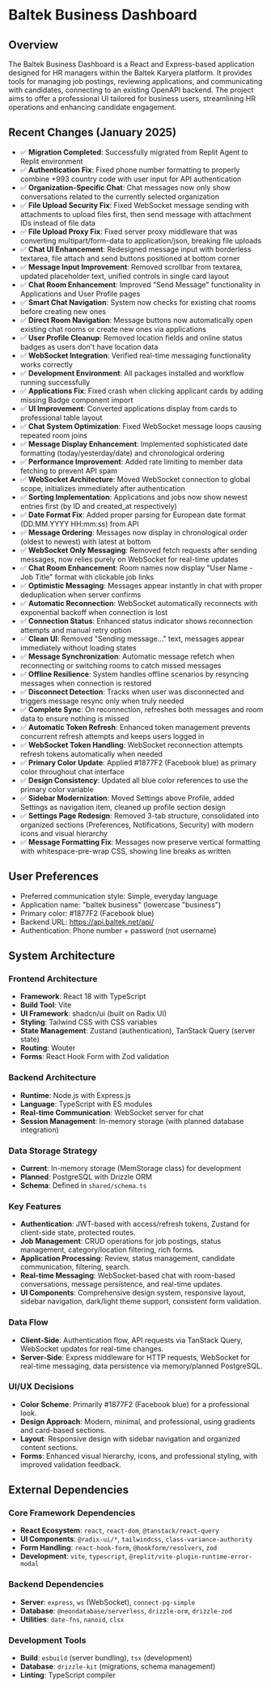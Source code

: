 # Baltek Business Dashboard

## Overview
The Baltek Business Dashboard is a React and Express-based application designed for HR managers within the Baltek Karyera platform. It provides tools for managing job postings, reviewing applications, and communicating with candidates, connecting to an existing OpenAPI backend. The project aims to offer a professional UI tailored for business users, streamlining HR operations and enhancing candidate engagement.

## Recent Changes (January 2025)
- ✅ **Migration Completed**: Successfully migrated from Replit Agent to Replit environment
- ✅ **Authentication Fix**: Fixed phone number formatting to properly combine +993 country code with user input for API authentication
- ✅ **Organization-Specific Chat**: Chat messages now only show conversations related to the currently selected organization
- ✅ **File Upload Security Fix**: Fixed WebSocket message sending with attachments to upload files first, then send message with attachment IDs instead of file data
- ✅ **File Upload Proxy Fix**: Fixed server proxy middleware that was converting multipart/form-data to application/json, breaking file uploads
- ✅ **Chat UI Enhancement**: Redesigned message input with borderless textarea, file attach and send buttons positioned at bottom corner
- ✅ **Message Input Improvement**: Removed scrollbar from textarea, updated placeholder text, unified controls in single card layout
- ✅ **Chat Room Enhancement**: Improved "Send Message" functionality in Applications and User Profile pages
- ✅ **Smart Chat Navigation**: System now checks for existing chat rooms before creating new ones
- ✅ **Direct Room Navigation**: Message buttons now automatically open existing chat rooms or create new ones via applications
- ✅ **User Profile Cleanup**: Removed location fields and online status badges as users don't have location data
- ✅ **WebSocket Integration**: Verified real-time messaging functionality works correctly
- ✅ **Development Environment**: All packages installed and workflow running successfully
- ✅ **Applications Fix**: Fixed crash when clicking applicant cards by adding missing Badge component import
- ✅ **UI Improvement**: Converted applications display from cards to professional table layout
- ✅ **Chat System Optimization**: Fixed WebSocket message loops causing repeated room joins
- ✅ **Message Display Enhancement**: Implemented sophisticated date formatting (today/yesterday/date) and chronological ordering
- ✅ **Performance Improvement**: Added rate limiting to member data fetching to prevent API spam
- ✅ **WebSocket Architecture**: Moved WebSocket connection to global scope, initializes immediately after authentication
- ✅ **Sorting Implementation**: Applications and jobs now show newest entries first (by ID and created_at respectively)
- ✅ **Date Format Fix**: Added proper parsing for European date format (DD.MM.YYYY HH:mm:ss) from API
- ✅ **Message Ordering**: Messages now display in chronological order (oldest to newest) with latest at bottom
- ✅ **WebSocket Only Messaging**: Removed fetch requests after sending messages, now relies purely on WebSocket for real-time updates
- ✅ **Chat Room Enhancement**: Room names now display "User Name - Job Title" format with clickable job links
- ✅ **Optimistic Messaging**: Messages appear instantly in chat with proper deduplication when server confirms
- ✅ **Automatic Reconnection**: WebSocket automatically reconnects with exponential backoff when connection is lost
- ✅ **Connection Status**: Enhanced status indicator shows reconnection attempts and manual retry option
- ✅ **Clean UI**: Removed "Sending message..." text, messages appear immediately without loading states
- ✅ **Message Synchronization**: Automatic message refetch when reconnecting or switching rooms to catch missed messages
- ✅ **Offline Resilience**: System handles offline scenarios by resyncing messages when connection is restored
- ✅ **Disconnect Detection**: Tracks when user was disconnected and triggers message resync only when truly needed
- ✅ **Complete Sync**: On reconnection, refreshes both messages and room data to ensure nothing is missed
- ✅ **Automatic Token Refresh**: Enhanced token management prevents concurrent refresh attempts and keeps users logged in
- ✅ **WebSocket Token Handling**: WebSocket reconnection attempts refresh tokens automatically when needed
- ✅ **Primary Color Update**: Applied #1877F2 (Facebook blue) as primary color throughout chat interface
- ✅ **Design Consistency**: Updated all blue color references to use the primary color variable
- ✅ **Sidebar Modernization**: Moved Settings above Profile, added Settings as navigation item, cleaned up profile section design
- ✅ **Settings Page Redesign**: Removed 3-tab structure, consolidated into organized sections (Preferences, Notifications, Security) with modern icons and visual hierarchy
- ✅ **Message Formatting Fix**: Messages now preserve vertical formatting with whitespace-pre-wrap CSS, showing line breaks as written

## User Preferences
- Preferred communication style: Simple, everyday language
- Application name: "baltek business" (lowercase "business")
- Primary color: #1877F2 (Facebook blue)
- Backend URL: https://api.baltek.net/api/
- Authentication: Phone number + password (not username)

## System Architecture

### Frontend Architecture
- **Framework**: React 18 with TypeScript
- **Build Tool**: Vite
- **UI Framework**: shadcn/ui (built on Radix UI)
- **Styling**: Tailwind CSS with CSS variables
- **State Management**: Zustand (authentication), TanStack Query (server state)
- **Routing**: Wouter
- **Forms**: React Hook Form with Zod validation

### Backend Architecture
- **Runtime**: Node.js with Express.js
- **Language**: TypeScript with ES modules
- **Real-time Communication**: WebSocket server for chat
- **Session Management**: In-memory storage (with planned database integration)

### Data Storage Strategy
- **Current**: In-memory storage (MemStorage class) for development
- **Planned**: PostgreSQL with Drizzle ORM
- **Schema**: Defined in `shared/schema.ts`

### Key Features
- **Authentication**: JWT-based with access/refresh tokens, Zustand for client-side state, protected routes.
- **Job Management**: CRUD operations for job postings, status management, category/location filtering, rich forms.
- **Application Processing**: Review, status management, candidate communication, filtering, search.
- **Real-time Messaging**: WebSocket-based chat with room-based conversations, message persistence, and real-time updates.
- **UI Components**: Comprehensive design system, responsive layout, sidebar navigation, dark/light theme support, consistent form validation.

### Data Flow
- **Client-Side**: Authentication flow, API requests via TanStack Query, WebSocket updates for real-time changes.
- **Server-Side**: Express middleware for HTTP requests, WebSocket for real-time messaging, data persistence via memory/planned PostgreSQL.

### UI/UX Decisions
- **Color Scheme**: Primarily #1877F2 (Facebook blue) for a professional look.
- **Design Approach**: Modern, minimal, and professional, using gradients and card-based sections.
- **Layout**: Responsive design with sidebar navigation and organized content sections.
- **Forms**: Enhanced visual hierarchy, icons, and professional styling, with improved validation feedback.

## External Dependencies

### Core Framework Dependencies
- **React Ecosystem**: `react`, `react-dom`, `@tanstack/react-query`
- **UI Components**: `@radix-ui/*`, `tailwindcss`, `class-variance-authority`
- **Form Handling**: `react-hook-form`, `@hookform/resolvers`, `zod`
- **Development**: `vite`, `typescript`, `@replit/vite-plugin-runtime-error-modal`

### Backend Dependencies
- **Server**: `express`, `ws` (WebSocket), `connect-pg-simple`
- **Database**: `@neondatabase/serverless`, `drizzle-orm`, `drizzle-zod`
- **Utilities**: `date-fns`, `nanoid`, `clsx`

### Development Tools
- **Build**: `esbuild` (server bundling), `tsx` (development)
- **Database**: `drizzle-kit` (migrations, schema management)
- **Linting**: TypeScript compiler